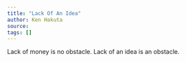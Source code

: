 ```yaml
---
title: "Lack Of An Idea"
author: Ken Hakuta
source:
tags: []
---
```


Lack of money is no obstacle. Lack of an idea is an obstacle.

